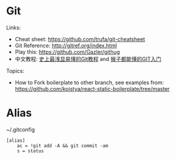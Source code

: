 # Git
Links:
- Cheat sheet: https://github.com/trufa/git-cheatsheet
- Git Reference: http://gitref.org/index.html
- Play this: https://github.com/Gazler/githug
- 中文教程: [史上最浅显易懂的Git教程](http://www.liaoxuefeng.com/wiki/0013739516305929606dd18361248578c67b8067c8c017b000) and [猴子都能懂的GIT入门](http://backlogtool.com/git-guide/cn/)


Topics:
- How to Fork boilerplate to other branch, see examples from: https://github.com/koistya/react-static-boilerplate/tree/master


# Alias
~/.gitconfig
```
[alias]
    ac = !git add -A && git commit -am
    s = status
```
